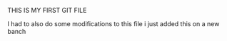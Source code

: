 THIS IS MY FIRST GIT FILE

I had to also do some modifications to this file
i just added this on a new banch